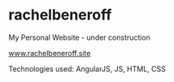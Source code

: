 # rachelbeneroff
My Personal Website - under construction

www.rachelbeneroff.site

Technologies used: AngularJS, JS, HTML, CSS
